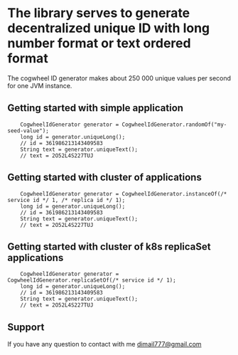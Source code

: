 # The library serves to generate decentralized unique ID with long number format or text ordered format
The cogwheel ID generator makes about 250 000 unique values per second for one JVM instance.

## Getting started with simple application

        CogwheelIdGenerator generator = CogwheelIdGenerator.randomOf("my-seed-value");
        long id = generator.uniqueLong();
        // id = 361986213143409583
        String text = generator.uniqueText();
        // text = 2O52L4S227TUJ

## Getting started with cluster of applications

        CogwheelIdGenerator generator = CogwheelIdGenerator.instanceOf(/* service id */ 1, /* replica id */ 1);
        long id = generator.uniqueLong();
        // id = 361986213143409583
        String text = generator.uniqueText();
        // text = 2O52L4S227TUJ

## Getting started with cluster of k8s replicaSet applications

        CogwheelIdGenerator generator = CogwheelIdGenerator.replicaSetOf(/* service id */ 1);
        long id = generator.uniqueLong();
        // id = 361986213143409583
        String text = generator.uniqueText();
        // text = 2O52L4S227TUJ

## Support
If you have any question to contact with me dimail777@gmail.com
